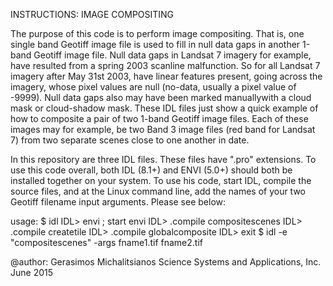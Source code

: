 INSTRUCTIONS: IMAGE COMPOSITING 

The purpose of this code is to perform image compositing. That is, one single band Geotiff image file is used to fill in 
null data gaps in another 1-band Geotiff image file. Null data gaps in Landsat 7 imagery for example, have resulted from a 
spring 2003 scanline malfunction. So for all Landsat 7 imagery after May 31st 2003, have linear features present, going 
across the imagery, whose pixel values are null (no-data, usually a pixel value of -9999). Null data gaps also may have 
been marked manuallywith a cloud mask or cloud-shadow mask. These IDL files just show a quick example of how to composite 
a pair of two 1-band Geotiff image files. Each of these images may for example, be two Band 3 image files (red band for 
Landsat 7) from two separate scenes close to one another in date. 

In this repository are three IDL files. These files have ".pro" extensions. To use this code overall, both IDL (8.1+) and ENVI (5.0+) should both be installed together on your system. To use his code, start IDL, compile the source files, and at the Linux
command line, add the names of your two Geotiff filename input arguments. Please see below: 

usage: 
$ idl 
IDL> envi ; start envi 
IDL> .compile compositescenes
IDL> .compile createtile
IDL> .compile globalcomposite
IDL> exit
$ idl -e "compositescenes" -args fname1.tif fname2.tif 

@author: 
Gerasimos Michalitsianos
Science Systems and Applications, Inc. 
June 2015 
